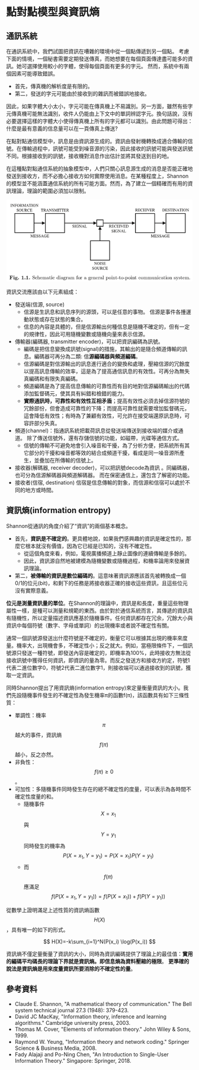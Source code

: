 # 點對點模型與資訊熵

## 通訊系統

在通訊系統中，我們試圖把資訊在嘈雜的環境中從一個點傳遞到另一個點。 考慮下面的情境，一個秘書需要定期發送傳真，而她想要在每個頁面傳達盡可能多的資訊。她可選擇使用較小的字體，使得每個頁面有更多的字元。
然而，系統中有兩個因素可能導致錯誤。

* 首先，傳真機的解析度是有限的。
* 第二，發送的字元可能由於接收到的雜訊而被錯誤地接收。

因此，如果字體大小太小，字元可能在傳真機上不易識別。另一方面，雖然有些字元傳真機可能無法識別，收件人仍能由上下文中的單詞辨認字元。換句話說，沒有必要選擇這樣的字體大小使得傳真機上所有的字元都可以識別。由此問題可得出：什麼是最有意義的信息量可以在一頁傳真上傳送?


在點對點通信模型中，訊息是由資訊源生成的。資訊由發射機轉換成適合傳輸的信號。在傳輸過程中，訊號可能受到噪音源的污染，因此接收的訊號可能與發送訊號不同。根據接收到的訊號，接收機對消息作出估計並將其發送到目的地。

在這種點對點通信系統的抽象模型中，人們只關心訊息源生成的消息是否能正確地發送到接收方，而不必擔心接收方如何實際使用消息。在某種程度上，Shannon的模型並不能涵蓋通信系統的所有可能方面。然而，為了建立一個精確而有用的資訊理論，理論的範圍必須加以限制。

![&#x9EDE;&#x5C0D;&#x9EDE;&#x901A;&#x8A0A;&#x6A21;&#x578B;](../.gitbook/assets/point-to-point-model-min.png)

資訊交流應該由以下元素組成：

* 發送端\(信源, source\)
  * 信源是生訊息和訊息序列的源頭，可以是任意的事物。
     信源是事件各揰運動狀態或存在狀態的集合。
  * 信息的內容是具體的，但是信源輸出何種信息是隨機不確定的，但有一定的規律性，因此可用隨機變數或隨機向量來表示信源。
* 傳輸器\(編碼器, transmitter  encoder\)，可以把資訊編碼為訊號。
  * 編碼是把信息變換成訊號\(signal\)的措施，其輸出的是隨合頻道傳輸的訊息。編碼器可再分為二類: 信**源編碼器與頻道編碼**。
  * 信源編碼是對信源輸出的訊息進行適合的變換和處理，壓縮信源的冗餘度以提高訊息傳輸的效率，這是為了提高通信訊息的有效性。可再分為無失真編碼和有限失真編碼。
  * 頻道編碼是為了提高信息傳輸的可靠性而有目的地對信源編碼輸出的代碼添加監督碼元，使其具有糾錯和檢錯的能力。
  * **實際通訊時，可靠性和有效性互相矛盾**；提高有效性必須去掉信源符號的冗餘部份，但會造成可靠性的下降；而提高可靠性就需要增加監督碼元，這會降低有效性；有時為了兼顧有效性，可允許在接受端還原訊息時，可容許部分失真。
* 頻道\(channel\)：指通訊系統把載荷訊息從發送端傳送到接收端的媒介或通道。
  除了傳送信號外，還有存儲信號的功能，如磁帶，光碟等通信方式。
  * 信號的傳輸不可避免地會引入噪音和干擾，為了分析方便，把系統所有其它部分的干擾和噪音都等效的結合成頻道干擾，看成是同一噪音源所產生，並疊加在所傳輸的信號上。
* 接收器\(解碼器, receiver decoder\)，可以把訊號decode為資訊
  。同編碼器，也可分為信源解碼器與頻道解碼器。
  而在保密通信上，還包含了解密的功能。
* 接收者\(信宿, destination\)
  信宿是信息傳輸的對象，而信源和信宿可以處於不同的地方或時間。

## 資訊熵\(information entropy\)

Shannon從通訊的角度介紹了“資訊”的兩個基本概念。

* 首先，**資訊是不確定的**。更具體地說，如果我們感興趣的資訊是確定性的，那麼它根本就沒有價值，因為它已經是已知的，沒有不確定性。
  * 從這個角度來看，例如，電視廣播頻道上靜止圖像的連續傳輸是多餘的。
  * 因此，資訊源自然地被建模為隨機變數或隨機過程，和機率論用來發展資訊理論。
* 第二，**被傳輸的資訊是數位編碼的**。這意味著資訊源應該首先被轉換成一個0/1的位元\(bit\)，和剩下的任務是將接收器正確的接收這些資訊，且這些位元沒有實際意義。

**位元是測量資訊量的單位**。在Shannon的理論中，資訊是和長度，重量這些物理屬性一樣，是種可以測量和規範的東西。由於對於通信系統而言，其傳遞的資訊具有隨機性，所以定量描述資訊應基於隨機事件。任何資訊都存在冗余，冗餘大小與資訊中每個符號（數字、字母或單詞）的出現機率或者說不確定性有關。

通常一個訊號源發送出什麼符號是不確定的，衡量它可以根據其出現的機率來度量。機率大，出現機會多，不確定性小；反之就大。例如，當極限條件下，一個訊號源只發送一種符號，即發送內容是確定的，即機率為100%，此時接收方無法從接收訊號中獲得任何資訊，即資訊的量為零。而反之發送方和接收方約定，符號1代表二進位數字0，符號2代表二進位數字1，則接收端可以通過接收到的訊號，獲取一定資訊。

同時Shannon提出了用資訊熵\(information entropy\)來定量衡量資訊的大小。我們先設隨機事件發生的不確定性為發生機率π的函數f\(π\)，該函數具有如下三條性質：

* 單調性：機率 $$\pi$$ 越大的事件，資訊熵 $$f(\pi)$$ 越小，反之亦然。
* 非負性： $$f(\pi ) \geq 0$$ 。
* 可加性：多隨機事件同時發生存在的總不確定性的度量，可以表示為各時間不確定性度量的和。
  * 隨機事件 $$X = x_1$$ 與 $$Y = y_1$$同時發生的機率為 $$P(X=x_1, Y=y_1)=P(X=x_1)P(Y=y_1)$$ 
  * 而 $$f(\pi)$$ 應滿足 $$f(P(X=x_1, Y=y_1))=f(P(X=x_1))+f(P(Y=y_1))$$ 

從數學上證明滿足上述性質的資訊熵函數 $$H(X)$$ ，具有唯一的如下的形式。

$$
H(X)=-k\sum_{i=1}^N(P(x_i) \log(P(x_i))
$$

資訊熵不僅定量衡量了資訊的大小，同時為資訊編碼提供了理論上的最佳值：**實用的編碼平均碼長的理論下界就是資訊熵。即信息熵為資料壓縮的極限**。
**更準確的說法是資訊熵是用來度量資訊所要消除的不確定性的量**。

## 參考資料

* Claude E. Shannon,  "A mathematical theory of communication." The Bell system technical journal 27.3 \(1948\): 379-423.
* David JC MacKay, "Information theory, inference and learning algorithms." Cambridge university press, 2003.
* Thomas M. Cover,  "Elements of information theory." John Wiley & Sons, 1999.
* Raymond W. Yeung,  "Information theory and network coding." Springer Science & Business Media, 2008.
* Fady Alajaji and Po-Ning Chen, "An Introduction to Single-User Information Theory." Singapore: Springer, 2018.

